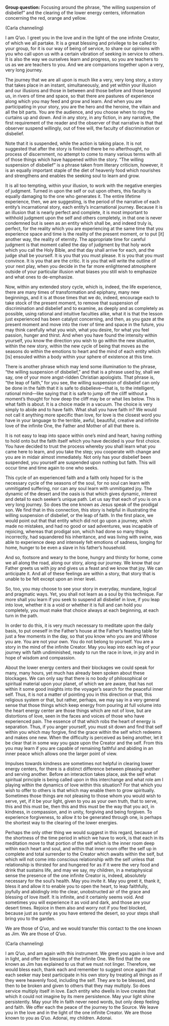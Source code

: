 <p class="group-question"><strong>Group question:</strong> Focusing around the phrase, “the willing suspension of disbelief” and the clearing of the lower energy centers, information concerning the red, orange and yellow.</p>
<p class="channel-type">(Carla channeling)</p>
<p>I am Q’uo. I greet you in the love and in the light of the one infinite Creator, of which we all partake. It is a great blessing and privilege to be called to your group, for it is our way of being of service, to share our opinions with you who call upon us with a certain vibration of seeking in service to others. It is also the way we ourselves learn and progress, so you are teachers to us as we are teachers to you. And we are companions together upon a very, very long journey.</p>
<p>The journey that we are all upon is much like a very, very long story, a story that takes place in an instant, simultaneously, and yet within your illusion and our illusions and those in between and those before and those beyond us, in rivers of time and space, so that there are pastures of experience along which you may feed and grow and learn. And when you are participating in your story, you are the hero and the heroine, the villain and all the bit parts. You are the audience, and you choose when to ring the curtains up and down. And in any story, in any fiction, in any narrative, the first requirement of the reader and the observer of that narrative is that that observer suspend willingly, out of free will, the faculty of discrimination or disbelief.</p>
<p>Note that it is suspended, while the action is taking place. It is not suggested that after the story is finished there be no afterthought, no process of discernment, no attempt to come to many various terms with all of those things which have happened within the story. “The willing suspension of disbelief” is a phrase taken from literary criticism, however, it is an equally important staple of the diet of heavenly food which nourishes and strengthens and enables the seeking soul to learn and grow.</p>
<p>It is all too tempting, within your illusion, to work with the negative energies of judgment. Turned in upon the self or out upon others, this faculty is equally damaging to the one who generates it. The entire lifetime experience, then, we are suggesting, is the period of the narrative of each entity’s incarnational story, each entity’s incarnational journey. Because it is an illusion that is nearly perfect and complete, it is most important to withhold judgment upon the self and others completely, in that one is never condemned but is seen as an entity which shall be, and indeed truly is, perfect, for the reality which you are experiencing at the same time that you experience space and time is the reality of the present moment, or to put [it] another way, the reality of eternity. The appropriate time for careful judgment is that moment called the day of judgment by that holy work which you call the Holy Bible, and that day shall arrive for each, and the judge shall be yourself. It is you that you must please. It is you that you must convince. It is you that are the critic. It is you that will write the outline of your next play, when you decide in the far more enlightened atmosphere outside of your particular illusion what biases you still wish to emphasize and what ones to de-emphasize.</p>
<p>Now, within any extended story cycle, which is, indeed, the life experience, there are many times of transformation and epiphany, many new beginnings, and it is at those times that we do, indeed, encourage each to take stock of the present moment, to remove that suspension of discrimination and disbelief and to examine, as deeply and as completely as possible, using rational and intuitive faculties alike, what it is that the lesson just experienced has been catalyst concerning, and then, as you gaze at the present moment and move into the river of time and space in the future, you may think carefully what you wish, what you desire, for what you feel passion, hunger and thirst. And when you have found the intensity within yourself, you know the direction you wish to go within the new situation, within the new story, within the new cycle of being that moves as the seasons do within the emotions to heart and the mind of each entity which [is] ensouled within a body within your sphere of existence at this time.</p>
<p>There is another phrase which may lend some illumination to the phrase, “the willing suspension of disbelief,” and that is a phrase used by, shall we say, one of your more angst-ridden Christian apologists. That phrase is, “the leap of faith,” for you see, the willing suspension of disbelief can only be done in the faith that it is safe to disbelieve—that is, to the intelligent, rational mind—like saying that it is safe to jump off the cliff without a moment’s thought for how deep the cliff may be or what lies below. This is what faith is about. It is a choice made in a vacuum. The choice is very simply to abide and to have faith. What shall you have faith in? We would not call it anything more specific than love, for love is the closest word you have in your language to the terrible, awful, beautiful, creative and infinite love of the infinite One, the Father and Mother of all that there is.</p>
<p>It is not easy to leap into space within one’s mind and heart, having nothing to hold onto but the faith itself which you have decided is your first choice. You have decided to trust the process whereby you shall learn what you came here to learn, and you take the step; you cooperate with change and you are in midair almost immediately. Not only has your disbelief been suspended, you yourself are suspended upon nothing but faith. This will occur time and time again to one who seeks.</p>
<p>This cycle of an experienced faith and a faith only hoped for is the necessary cycle of the seasons of the soul, for no soul can learn with unmitigated suffering, nor can any soul learn with unmitigated joy. The dynamic of the desert and the oasis is that which gives dynamic, interest and detail to each seeker’s unique path. Let us say that each of you is on a very long journey. So does the one known as Jesus speak of the prodigal son. We find that in this connection, this story is helpful in illustrating the willing suspension of disbelief, or the leap of faith. In the first place, we would point out that that entity which did not go upon a journey, which made no mistakes, and had no good or sad adventures, was incapable of rejoicing, whereas that prodigal son, which had done so many things incorrectly, had squandered his inheritance, and was living with swine, was able to experience deep and intensely felt emotions of sadness, longing for home, hunger to be even a slave in his father’s household.</p>
<p>And so, footsore and weary to the bone, hungry and thirsty for home, come we all along the road, along our story, along our journey. We know that our Father greets us with joy and gives us a feast and we know that joy. We can anticipate it. And all of these feelings are within a story, that story that is unable to be felt except upon an inner level.</p>
<p>So, too, you may choose to see your story in everyday, mundane, logical and pragmatic ways. Yet, you shall not learn as a soul by this technique. Far more shall you learn if you seek to suspend all disbelief in love, if you leap into love, whether it is a void or whether it is full and can hold you completely, you must make that choice always at each beginning, at each turn in the path.</p>
<p>In order to do this, it is very much necessary to meditate upon the daily basis, to put oneself in the Father’s house at the Father’s feasting table for just a few moments in the day, so that you know who you are and Whose you are. You are not your own. You do not belong to yourself. You are a story in the mind of the infinite Creator. May you leap into each leg of your journey with faith undiminished, ready to run the race in love, in joy and in hope of wisdom and compassion.</p>
<p>About the lower energy centers and their blockages we could speak for many, many hours, yet much has already been spoken about these blockages. We can only say that there is no body of philosophical or spiritual material upon your planet, of which we are aware, that has not within it some good insights into the voyager’s search for the peaceful inner self. Thus, it is not a matter of pointing you in this direction or that, this religious system or that, but rather, perhaps, we may say in a very general sense that those things which keep energy from pouring at full volume into the heart energy center are those things which are not of love, but are distortions of love, seen in the faces and voices of those who have experienced pain. The essence of that which robs the heart of energy is separation. Thus, if you anger yourself, you must sit down and find that self within you which may forgive, find the grace within the self which redeems and makes one new. When the difficulty is perceived as being another, let it be clear that in some way you gaze upon the Creator and the self. From this you may learn if you are capable of remaining faithful and abiding in an inner peace which allows one the larger point of view.</p>
<p>Impulses towards kindness are sometimes not helpful in clearing lower energy centers, for there is a distinct difference between pleasing another and serving another. Before an interaction takes place, ask the self what spiritual principle is being called upon in this interchange and what role am I playing within the dynamics of love within this situation? For that which you wish to offer to others is that which may enable them to grow spiritually. Sometimes those things are not pleasing to those whom you would wish to serve, yet, if it be your light, given to you as your own truth, that to serve, this and this must be, then this and this must be the way that you act, in kindness, in compassion, and in unity, forgiving and being forgiven. To experience forgiveness, to allow it to be generated through one, is perhaps the shortest way to the clearing of the lower energies.</p>
<p>Perhaps the only other thing we would suggest in this regard, because of the shortness of the time period in which we have to work, is that each in its meditation move to that portion of the self which is the inner room deep within each heart and soul, and within that inner room offer the self up in complete and total surrender to the Creator which awaits within the self, but which will not come into conscious relationship with the self unless that relationship is thirsted for and hungered for as if it were the very food and drink that sustains life, and may we say, my children, in a metaphysical sense the presence of the one infinite Creator is, indeed, absolutely necessary for the soul’s health. May you invite it. May you greet it, thank it, bless it and allow it to enable you to open the heart, to leap faithfully, joyfully and abidingly into the clear, unobstructed air of the grace and blessing of love itself. It is infinite, and it certainly seems void. And sometimes you will experience it as void and dark, and those are your desert times. Rejoice in them also and worry not if you feel blocked, because just as surely as you have entered the desert, so your steps shall bring you to the garden.</p>
<p>We are those of Q’uo, and we would transfer this contact to the one known as Jim. We are those of Q’uo.</p>
<p class="channel-type">(Carla channeling)</p>
<p>I am Q’uo, and am again with this instrument. We greet you again in love and in light, and offer the blessing of the infinite One. We find that the one known as Jim has explained to us that we must not linger. Therefore, we would bless each, thank each and remember to suggest once again that each seeker may best participate in his own story by treating all things as if they were heavenly food, including the self. They are to be blessed, and then to be broken and given to others that they may multiply. So does service multiply itself in love. Each entity who dwells in love creates that which it could not imagine by its mere persistence. May your light shine persistently. May your life in faith never need words, but only deep feeling and faith. We offer each the peace of the journey to the Source. We leave you in the love and in the light of the one infinite Creator. We are those known to you as Q’uo. Adonai, my children. Adonai.</p>